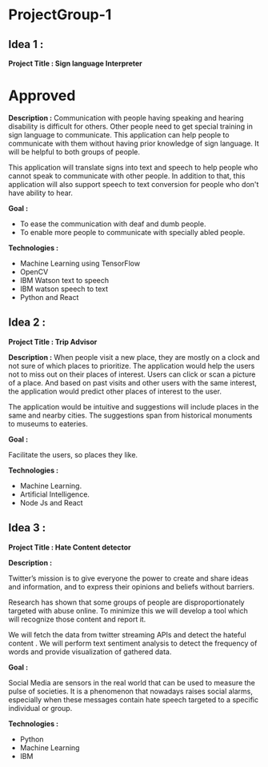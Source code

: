 # ProjectGroup-1

## Idea 1 :

__Project Title : Sign language Interpreter__
# Approved
__Description :__
Communication with people having speaking and hearing  disability is difficult for others. Other people need to get special training in sign language to communicate. This application can help people to communicate with them without having prior knowledge of sign language. It will be helpful to both groups of people.

This application will translate signs into text and speech to help people who cannot speak to communicate with other people. In addition to that, this application will also support speech to text conversion for people who don't have ability to hear.

__Goal :__
 - To ease the communication with deaf and dumb people. 
 - To enable more people to communicate with specially abled people. 

__Technologies :__
 - Machine Learning using TensorFlow
 - OpenCV
 - IBM Watson text to speech
 - IBM watson speech to text
 - Python and React

 
## Idea 2 :
__Project Title : Trip Advisor__

__Description :__
When people visit a new place, they are mostly on a clock and not sure of which places to prioritize. The application would help the users not to miss out on their places of interest. Users can click or scan a picture of a place. And based on past visits and other users with the same interest, the application would predict other places of interest to the user.

The application would be intuitive and  suggestions will include places in the same and nearby cities. The suggestions span from historical monuments to museums to eateries.


__Goal :__

Facilitate the users, so places they like.


__Technologies :__

 - Machine Learning.
 - Artificial Intelligence.
 - Node Js and React

 
## Idea 3 :
__Project Title :  Hate Content detector__

__Description :__

Twitter’s mission is to give everyone the power to create and share ideas and information, and to express their opinions and beliefs without barriers. 

Research has shown that some groups of people are disproportionately targeted with abuse online. To minimize this we will develop a tool which will recognize those content and report it.

We will fetch the data from twitter streaming APIs and detect the hateful content . We will perform text sentiment analysis to detect the frequency of  words and provide visualization of gathered data.


__Goal :__

Social Media are sensors in the real world that can be used to measure the pulse of societies. It is a phenomenon that nowadays raises social alarms, especially when these messages contain hate speech targeted to a specific individual or group.

__Technologies :__
 - Python
 - Machine Learning
 - IBM

